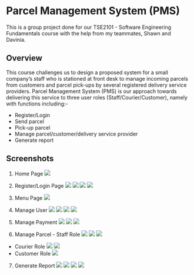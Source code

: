 # Parcel Management System (PMS)
This is a group project done for our TSE2101 - Software Engineering Fundamentals course with the help from my teammates, Shawn and Davinia.

## Overview
This course challenges us to design a proposed system for a small company’s staff who is stationed at front desk to manage incoming parcels from customers and parcel pick-ups by several registered delivery service providers.
Parcel Management System (PMS) is our approach towards delivering this service to three user roles (Staff/Courier/Customer), namely with functions including:-

  * Register/Login
  * Send parcel
  * Pick-up parcel
  * Manage parcel/customer/delivery service provider
  * Generate report

## Screenshots
1. Home Page
![](screenshots/homePage.png)

2. Register/Login Page
![](screenshots/staffReg.png)
![](screenshots/staffLogin.png)
![](screenshots/courierReg.png)
![](screenshots/courierLogin.png)

3. Menu Page
![](screenshots/menuPage.png)

4. Manage User
![](screenshots/addCust.png)
![](screenshots/searchCust.png)
![](screenshots/custResult.png)
![](screenshots/updateCust.png)

5. Manage Payment
![](screenshots/paymentPage.png)
![](screenshots/paymentDetails.png)
![](screenshots/priceList.png)

7. Manage Parcel - Staff Role
![](screenshots/manageParcel.png)
![](screenshots/addParcel.png)
![](screenshots/updateParcel.png)
- Courier Role
![](screenshots/courierDashboard.png)
![](screenshots/parcelDetails.png)
- Customer Role
![](screenshots/trackParcel.png)

7. Generate Report
![](screenshots/genReportPage.png)
![](screenshots/searchCustReport.png)
![](screenshots/selectCourier.png)
![](screenshots/genReport.png)

